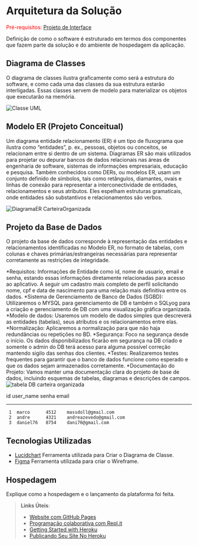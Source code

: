 # Arquitetura da Solução

<span style="color:red">Pré-requisitos: <a href="3-Projeto de Interface.md"> Projeto de Interface</a></span>

Definição de como o software é estruturado em termos dos componentes que fazem parte da solução e do ambiente de hospedagem da aplicação.

## Diagrama de Classes

O diagrama de classes ilustra graficamente como será a estrutura do software, e como cada uma das classes da sua estrutura estarão interligadas. Essas classes servem de modelo para materializar os objetos que executarão na memória.

![Classe UML](https://github.com/ICEI-PUC-Minas-PMV-ADS/pmv-ads-2023-2-e2-proj-int-t10-pmv-ads-2023-2-e2-carteiraorganizada/assets/48370523/ec8c312c-f076-4308-910a-e71e542d37c0)




## Modelo ER (Projeto Conceitual)

Um diagrama entidade relacionamento (ER) é um tipo de fluxograma que ilustra como “entidades”, p. ex., pessoas, objetos ou conceitos, se relacionam entre si dentro de um sistema. Diagramas ER são mais utilizados para projetar ou depurar bancos de dados relacionais nas áreas de engenharia de software, sistemas de informações empresariais, educação e pesquisa. Também conhecidos como DERs, ou modelos ER, usam um conjunto definido de símbolos, tais como retângulos, diamantes, ovais e linhas de conexão para representar a interconectividade de entidades, relacionamentos e seus atributos. Eles espelham estruturas gramaticais, onde entidades são substantivos e relacionamentos são verbos.

![DiagramaER CarteiraOrganizada](https://github.com/ICEI-PUC-Minas-PMV-ADS/pmv-ads-2023-2-e2-proj-int-t10-pmv-ads-2023-2-e2-carteiraorganizada/assets/114626925/124b06a3-a926-4ca6-ad7a-0e32ce394b4b)

## Projeto da Base de Dados

O projeto da base de dados corresponde à representação das entidades e relacionamentos identificadas no Modelo ER, no formato de tabelas, com colunas e chaves primárias/estrangeiras necessárias para representar corretamente as restrições de integridade.

*Requisitos: Informações de Entidade como id, nome de usuario, email e senha, estando essas informações diretamente relacionadas para acesso ao aplicativo. A seguir um cadastro mais completo de perfil solicitando nome, cpf e data de nascimento para uma relação mais definitiva entre os dados. 
*Sistema de Gerenciamento de Banco de Dados (SGBD): Utilizaremos o MYSQL para gerenciamento de DB e também o SQLyog para a criação e gerenciamento de DB com uma visualização gráfica organizada.
*Modelo de dados: Usaremos um modelo de dados simples que descreverá as entidades (tabelas), seus atributos e os relacionamentos entre elas.
*Normalização: Aplicaremos a normalização para que não haja redundâncias ou repetições no BD.
*Segurança: Foco na segurança desde o início. Os dados disponibilizados ficarão em segurança na DB criado e somente o admin do DB terá acesso para alguma possível correção mantendo sigilo das senhas dos clientes.
*Testes: Realizaremos testes frequentes para garantir que o banco de dados funcione como esperado e que os dados sejam armazenados corretamente.
*Documentação do Projeto: Vamos manter uma documentação clara do projeto de base de dados, incluindo esquemas de tabelas, diagramas e descrições de campos.
![tabela DB carteira organizada](https://github.com/ICEI-PUC-Minas-PMV-ADS/pmv-ads-2023-2-e2-proj-int-t10-pmv-ads-2023-2-e2-carteiraorganizada/assets/115134851/3aa4e389-d3fa-4895-979a-372609974936)

 id  user_name  senha   email                   
------  ---------  ------  ------------------------
     1  marco      4512    massdoll@gmail.com      
     2  andre      4321    andreazevedo@gmail.com  
     3  daniel76   8754    dani76@gmail.com




## Tecnologias Utilizadas

- [Lucidchart](https://www.lucidchart.com) Ferramenta utilizada para Criar o Diagrama de Classe.
- [Figma](https://www.figma.com) Ferramenta utilizada para criar o Wireframe.

## Hospedagem

Explique como a hospedagem e o lançamento da plataforma foi feita.

> **Links Úteis**:
>
> - [Website com GitHub Pages](https://pages.github.com/)
> - [Programação colaborativa com Repl.it](https://repl.it/)
> - [Getting Started with Heroku](https://devcenter.heroku.com/start)
> - [Publicando Seu Site No Heroku](http://pythonclub.com.br/publicando-seu-hello-world-no-heroku.html)
